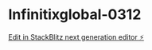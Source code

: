 # Infinitixglobal-0312

[Edit in StackBlitz next generation editor ⚡️](https://stackblitz.com/~/github.com/alaadin007/Infinitixglobal-0312)